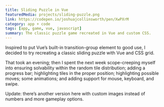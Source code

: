```yaml
---
title: Sliding Puzzle in Vue
featuredMedia: projects/sliding-puzzle.png
link: https://codepen.io/joshuajcollinsworth/pen/XwPXrM
category: app + code
tags: [app, game, vue, javascript]
summary: The classic puzzle game recreated in Vue and custom CSS.
---
```


Inspired to put Vue’s built-in transition-group element to good use, I decided to try recreating a classic sliding puzzle with Vue and CSS grid.

That took an evening; then I spent the next week scope-creeping myself into ensuring solvability within the random tile distribution; adding a progress bar; highlighting tiles in the proper position; highlighting possible moves; some animations; and adding support for mouse, keyboard, and swipe.

Update: there’s another version here with custom images instead of numbers and more gameplay options.
